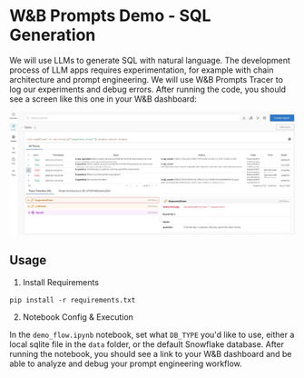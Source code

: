 # W&B Prompts Demo - SQL Generation

We will use LLMs to generate SQL with natural language. The development process of LLM apps requires experimentation, for example with chain architecture and prompt engineering. We will use W&B Prompts Tracer to log our experiments and debug errors. After running the code, you should see a screen like this one in your W&B dashboard: 

![prompts.jpg](prompts.jpg)

## Usage

1. Install Requirements

```
pip install -r requirements.txt
```

2. Notebook Config & Execution

In the `demo_flow.ipynb` notebook, set what `DB_TYPE` you'd like to use, either a local sqlite file in the `data` folder, or the default Snowflake database. After running the notebook, you should see a link to your W&B dashboard and be able to analyze and debug your prompt engineering workflow.